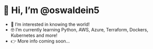 # 👋 Hi, I’m @oswaldein5
- 👀 I’m interested in knowing the world!
- 🤓 I’m currently learning Python, AWS, Azure, Terraform, Dockers, Kubernetes and more!
- 👉 More info coming soon...

